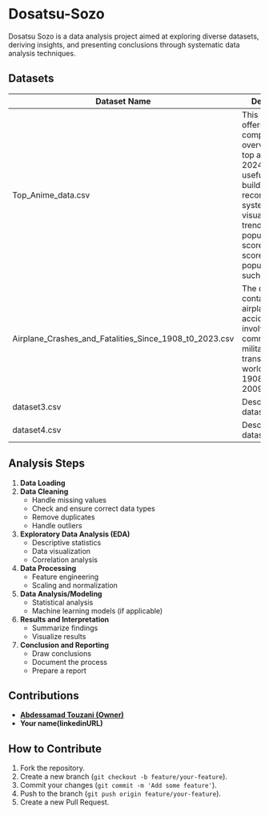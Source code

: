 # Dosatsu-Sozo

Dosatsu Sozo is a data analysis project aimed at exploring diverse datasets, deriving insights, and presenting conclusions through systematic data analysis techniques.<br>

## Datasets

| Dataset Name                                           | Description                                                                                                                                                                                                              | Source/Link                                                                       | Contributor        |
| ------------------------------------------------------ | ------------------------------------------------------------------------------------------------------------------------------------------------------------------------------------------------------------------------ | --------------------------------------------------------------------------------- | ------------------ |
| Top_Anime_data.csv                                     | This dataset offers a comprehensive overview of the top animes of 2024, and is useful for building recommendation systems, visualizing trends in anime popularity and score, predicting scores and popularity, and such. | [Link](https://www.kaggle.com/datasets/bhavyadhingra00020/top-anime-dataset-2024) | Abdessamad Touzani |
| Airplane_Crashes_and_Fatalities_Since_1908_t0_2023.csv | The dataset contains data of airplane accidents involving civil, commercial and military transport worldwide from 1908-09-17 to 2009-06-08.                                                                              | [Link](https://www.kaggle.com/datasets/saurograndi/airplane-crashes-since-1908)   | Abdessamad Touzani |
| dataset3.csv                                           | Description of dataset 3                                                                                                                                                                                                 | [Link](URL)                                                                       | Contributor 3      |
| dataset4.csv                                           | Description of dataset 4                                                                                                                                                                                                 | [Link](URL)                                                                       | Contributor 4      |

## Analysis Steps

1. **Data Loading**
2. **Data Cleaning**
   - Handle missing values
   - Check and ensure correct data types
   - Remove duplicates
   - Handle outliers
3. **Exploratory Data Analysis (EDA)**
   - Descriptive statistics
   - Data visualization
   - Correlation analysis
4. **Data Processing**
   - Feature engineering
   - Scaling and normalization
5. **Data Analysis/Modeling**
   - Statistical analysis
   - Machine learning models (if applicable)
6. **Results and Interpretation**
   - Summarize findings
   - Visualize results
7. **Conclusion and Reporting**
   - Draw conclusions
   - Document the process
   - Prepare a report

## Contributions

- **[Abdessamad Touzani (Owner)](https://www.linkedin.com/in/abdessamadtouzani/)**
- **Your name(linkedinURL)**

## How to Contribute

1. Fork the repository.
2. Create a new branch (`git checkout -b feature/your-feature`).
3. Commit your changes (`git commit -m 'Add some feature'`).
4. Push to the branch (`git push origin feature/your-feature`).
5. Create a new Pull Request.
